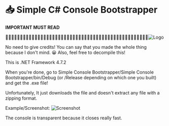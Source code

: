 # 📥 Simple C# Console Bootstrapper

**IMPORTANT MUST READ**

᲼᲼᲼᲼᲼᲼᲼᲼᲼᲼᲼᲼᲼᲼᲼᲼᲼᲼᲼᲼᲼᲼᲼᲼᲼᲼᲼᲼᲼᲼᲼᲼᲼᲼᲼᲼᲼᲼᲼᲼᲼᲼᲼᲼᲼᲼᲼᲼᲼![Logo](https://raw.githubusercontent.com/TERIHAX/Simple-CSharp-Console-Bootstrapper/main/Logo.png)

No need to give credits! You can say that you made the whole thing because I don't mind. 😀
Also, feel free to decompile this!

This is .NET Framework 4.7.2

When you're done, go to Simple Console Bootstrapper/Simple Console Bootstrapper/bin/Debug (or /Release depending on which one you built) and get the .exe file!

Unfortunately, It just downloads the file and doesn't extract any file with a zipping format.

Example/Screenshot:
![Screenshot](https://raw.githubusercontent.com/TERIHAX/Simple-CSharp-Console-Bootstrapper/main/Example.png)

The console is transparent because it closes really fast.
